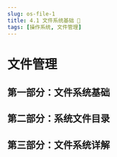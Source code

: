 ```yaml
---
slug: os-file-1
title: 4.1 文件系统基础 🚧
tags: [操作系统, 文件管理]
---
```


# 文件管理

## 第一部分：文件系统基础

## 第二部分：系统文件目录

## 第三部分：文件系统详解
